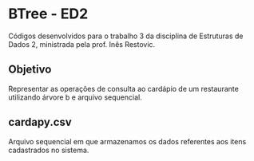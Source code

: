 # BTree - ED2
Códigos desenvolvidos para o trabalho 3 da disciplina de Estruturas de Dados 2, ministrada pela prof. Inês Restovic.

## Objetivo
Representar as operações de consulta ao cardápio de um restaurante utilizando árvore b e arquivo sequencial.

## cardapy.csv
Arquivo sequencial em que armazenamos os dados referentes aos itens cadastrados no sistema.
